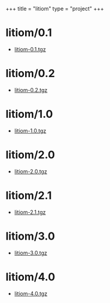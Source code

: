 +++
title = "litiom"
type = "project"
+++

# litiom/0.1
* [litiom-0.1.tgz](/litiom/litiom/0.1/litiom-0.1.tgz)

# litiom/0.2
* [litiom-0.2.tgz](/litiom/litiom/0.2/litiom-0.2.tgz)

# litiom/1.0
* [litiom-1.0.tgz](/litiom/litiom/1.0/litiom-1.0.tgz)

# litiom/2.0
* [litiom-2.0.tgz](/litiom/litiom/2.0/litiom-2.0.tgz)

# litiom/2.1
* [litiom-2.1.tgz](/litiom/litiom/2.1/litiom-2.1.tgz)

# litiom/3.0
* [litiom-3.0.tgz](/litiom/litiom/3.0/litiom-3.0.tgz)

# litiom/4.0
* [litiom-4.0.tgz](/litiom/litiom/4.0/litiom-4.0.tgz)